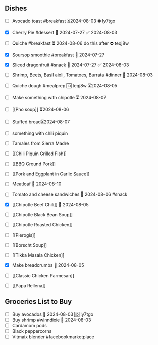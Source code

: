 ## Dishes
- [ ] Avocado toast #breakfast ⏳2024-08-03 ⛔ ly7tgo
- [x] Cherry Pie #dessert 📅 2024-07-27 ✅ 2024-08-03
- [ ] Quiche #breakfast ⏳ 2024-08-06 do this after ⛔ teqj8w
- [x] Soursop smoothie #breakfast 📅 2024-07-27 
- [x] Sliced dragonfruit #snack 📅 2024-07-27 ✅ 2024-08-03
- [ ] Shrimp, Beets, Basil aioli, Tomatoes, Burrata #dinner 📅 2024-08-03 
- [ ] Quiche dough #mealprep 🆔 teqj8w ⏳2024-08-05
- [ ] Make something with chipotle ⏳ 2024-08-07 
- [ ] [[Pho soup]] ⏳2024-08-06 
- [ ] Stuffed bread⏳2024-08-07 
- [ ] something with chili piquin
- [ ] Tamales from Sierra Madre
- [ ] [[Chili Piquín Grilled Fish]]
- [ ] [[BBQ Ground Pork]]
- [ ] [[Pork and Eggplant in Garlic Sauce]]
- [ ] Meatloaf 📅 2024-08-10 
- [ ] Tomato and cheese sandwiches 📅 2024-08-06 #snack
- [x] [[Chipotle Beef Chili]] 📅 2024-08-05
- [ ] [[Chipotle Black Bean Soup]]
- [ ] [[Chipotle Roasted Chicken]]
- [ ] [[Pierogis]]
- [ ] [[Borscht Soup]]
- [ ] [[Tikka Masala Chicken]]
- [x] Make breadcrumbs 📅 2024-08-05
- [ ] [[Classic Chicken Parmesan]]
- [ ] [[Papa Rellena]]


## Groceries List to Buy
- [ ] Buy avocados 📅 2024-08-03 🆔 ly7tgo
- [ ] Buy shrimp #winndixie 📅 2024-08-03
- [ ] Cardamom pods 
- [ ] Black peppercorns
- [ ] Vitmaix blender #facebookmarketplace